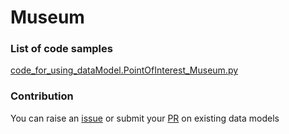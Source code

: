 # Museum

### List of code samples 

<!-- 50-List of code -->

<!-- [code entry](link) -->
[code_for_using_dataModel.PointOfInterest_Museum.py](https://github.com/smart-data-models/dataModel.PointOfInterest/blob/master/Museum/code/code_for_using_dataModel.PointOfInterest_Museum.py)


<!-- /50-List of code -->

### Contribution
You can raise an [issue](https://github.com/smart-data-models/dataModel.PointOfInterest/issues) or submit your [PR](https://github.com/smart-data-models/dataModel.PointOfInterest/pulls) on existing data models
